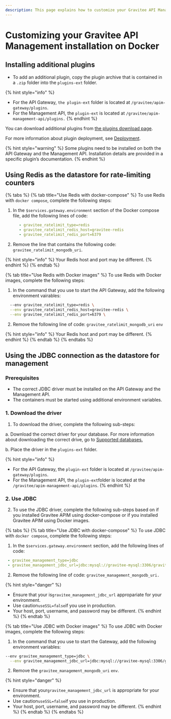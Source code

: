 ```yaml
---
description: This page explains how to customize your Gravitee API Management on Docker
---
```


# Customizing your Gravitee API Management installation on Docker

## Installing additional plugins

* To add an additional plugin, copy the plugin archive that is contained in a `.zip` folder into the `plugins-ext` folder.&#x20;

{% hint style="info" %}
* For the API Gateway, `the plugin-ext` folder is located at `/gravitee/apim-gateway/plugins`.
* For the Management API, the `plugin-ext` is located at `/gravitee/apim-management-api/plugins.`&#x20;
{% endhint %}

You can download additional plugins from [the plugins download page](https://download.gravitee.io/#graviteeio-apim/plugins/).&#x20;

For more information about plugin deployment, see [Deployment](../../../../overview/plugins-and-api-definitions-for-gravitee-api-management/plugins/#deployment).

{% hint style="warning" %}
Some plugins need to be installed on both the API Gateway and the Management API. Installation details are provided in a specific plugin’s documentation.
{% endhint %}

## Using Redis as the datastore for rate-limiting counters

{% tabs %}
{% tab title="Use Redis with docker-compose" %}
To use Redis with `docker compose`, complete the following steps:

1. In the `$services.gateway.environment` section of the Docker compose file, add the following lines of code:

```yaml
      - gravitee_ratelimit_type=redis
      - gravitee_ratelimit_redis_host=gravitee-redis
      - gravitee_ratelimit_redis_port=6379
```

2. Remove the line that contains the following code: `gravitee_ratelimit_mongodb_uri`.

{% hint style="info" %}
Your Redis host and port may be different.
{% endhint %}
{% endtab %}

{% tab title="Use Redis with Docker images" %}
To use Redis with Docker images, complete the following steps:&#x20;

1. In the command that you use to start the API Gateway, add the following environment vairables:

```bash
  --env gravitee_ratelimit_type=redis \
  --env gravitee_ratelimit_redis_host=gravitee-redis \
  --env gravitee_ratelimit_redis_port=6379 \
```

2. Remove the following line of code: `gravitee_ratelimit_mongodb_uri` `env`

{% hint style="info" %}
Your Redis host and port may be different.
{% endhint %}
{% endtab %}
{% endtabs %}

## Using the JDBC connection as the datastore for management

### Prerequisites

* The correct JDBC driver must be installed on the API Gateway and the Management API.
* The containers must be started using additional environment variables.

### 1. Download the driver

1. To download the driver, complete the following sub-steps:

&#x20;       a. Download the correct driver for your database. For more information about downloading the correct drive,  go to [Supported databases.](../../../../configuration/repositories/#supported-databases)

&#x20;       b. Place the driver in the `plugins-ext` folder.&#x20;

{% hint style="info" %}
* For the API Gateway, the `plugin-ext` folder is located at `/gravitee/apim-gateway/plugins`.&#x20;
* For the Management API, the `plugin-ext`folder is located at the `/gravitee/apim-management-api/plugins`.
{% endhint %}

### 2. Use JDBC

2. To use the JDBC driver, complete the following sub-steps based on if you installed Gravitee APIM using docker-compose or if you installed Gravitee APIM using Docker images.

{% tabs %}
{% tab title="Use JDBC with docker-compose" %}
To use JDBC with `docker compose`, complete the following steps:

1. In the `$services.gateway.environment` section, add the following lines of code:

```yaml
 - gravitee_management_type=jdbc
 - gravitee_management_jdbc_url=jdbc:mysql://gravitee-mysql:3306/gravitee?useSSL=false&user=mysql_users&password=mysql_password
```

2. Remove the following line of code: `gravitee_management_mongodb_uri.`

{% hint style="danger" %}
* Ensure that your is`gravitee_management_jdbc_url` appropariate for your environment.&#x20;
* Use caution`useSSL=false`if you use in production.
* Your host, port, username, and password may be different.
{% endhint %}
{% endtab %}

{% tab title="Use JDBC with Docker images" %}
To use JDBC with Docker images, complete the following steps:&#x20;

1. In the command that you use to start the Gateway, add the following environment variables:&#x20;

```bash
--env gravitee_management_type=jdbc \
  --env gravitee_management_jdbc_url=jdbc:mysql://gravitee-mysql:3306/gravitee?useSSL=false&user=mysql_users&password=mysql_password \
```

2. Remove the `gravitee_management_mongodb_uri` `env`.

{% hint style="danger" %}
* Ensure that your`gravitee_management_jdbc_url` is appropriate for your environment.&#x20;
* Use caution`useSSL=false`if you use in production.
* Your host, port, username, and password may be different.
{% endhint %}
{% endtab %}
{% endtabs %}
